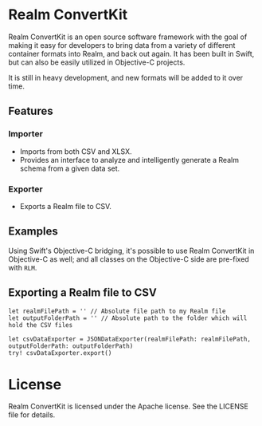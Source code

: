 # Realm ConvertKit

Realm ConvertKit is an open source software framework with the goal of making it
easy for developers to bring data from a variety of different container formats
into Realm, and back out again. It has been built in Swift, but can also
be easily utilized in Objective-C projects.

It is still in heavy development, and new formats will be added to it over time.

## Features

### Importer
* Imports from both CSV and XLSX.
* Provides an interface to analyze and intelligently generate a Realm schema from
a given data set.

### Exporter
* Exports a Realm file to CSV.

## Examples

Using Swift's Objective-C bridging, it's possible to use Realm ConvertKit in Objective-C
as well; and all classes on the Objective-C side are pre-fixed with `RLM`.

## Exporting a Realm file to CSV
```
let realmFilePath = '' // Absolute file path to my Realm file
let outputFolderPath = '' // Absolute path to the folder which will hold the CSV files

let csvDataExporter = JSONDataExporter(realmFilePath: realmFilePath, outputFolderPath: outputFolderPath)
try! csvDataExporter.export()
```

# License

Realm ConvertKit is licensed under the Apache license. See the LICENSE file for details.
